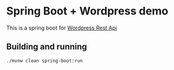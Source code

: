 Spring Boot + Wordpress demo
====

This is a spring boot for [Wordpress Rest Api](https://developer.wordpress.org/rest-api)



Building and running
---

    ./mvnw clean spring-boot:run


